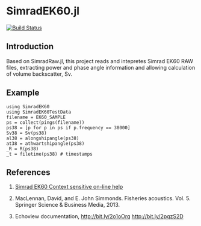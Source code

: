 # SimradEK60.jl

[![Build Status](https://travis-ci.org/EchoJulia/SimradEK60.jl.svg?branch=master)](https://travis-ci.org/EchoJulia/SimradEK60.jl)

## Introduction

Based on SimradRaw.jl, this project reads and intepretes Simrad EK60
RAW files, extracting power and phase angle information and allowing
calculation of volume backscatter, Sv.


## Example

```
using SimradEK60
using SimradEK60TestData
filename = EK60_SAMPLE
ps = collect(pings(filename))
ps38 = [p for p in ps if p.frequency == 38000]
Sv38 = Sv(ps38)
al38 = alongshipangle(ps38)
at38 = athwartshipangle(ps38)
_R = R(ps38)
_t = filetime(ps38) # timestamps
```

## References

1. [Simrad EK60 Context sensitive on-line help](http://www.simrad.net/ek60_ref_english/default.htm)

2. MacLennan, David, and E. John Simmonds. Fisheries acoustics. Vol. 5. Springer Science & Business Media, 2013.

3. Echoview documentation, http://bit.ly/2o1oOrq  http://bit.ly/2pqzS2D
